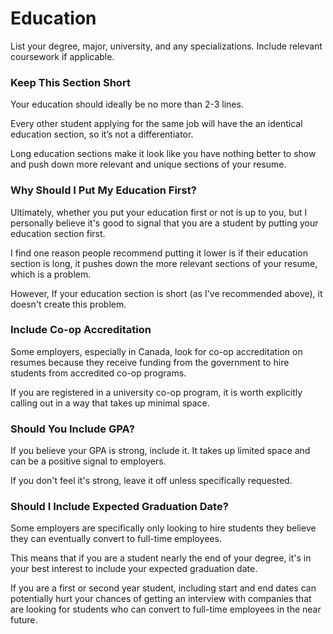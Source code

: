 # Education

List your degree, major, university, and any specializations. Include relevant coursework if applicable.

### Keep This Section Short

Your education should ideally be no more than 2-3 lines.

Every other student applying for the same job will have the an identical education section, so it’s not a differentiator.

Long education sections make it look like you have nothing better to show and push down more relevant and unique sections of your resume.

### Why Should I Put My Education First?

Ultimately, whether you put your education first or not is up to you, but I personally believe it's good to signal that you are a student by putting your education section first.

I find one reason people recommend putting it lower is if their education section is long, it pushes down the more relevant sections of your resume, which is a problem.

However, If your education section is short (as I've recommended above), it doesn't create this problem.

### Include Co-op Accreditation

Some employers, especially in Canada, look for co-op accreditation on resumes because they receive funding from the government to hire students from accredited co-op programs.

If you are registered in a university co-op program, it is worth explicitly calling out in a way that takes up minimal space.

### Should You Include GPA?

If you believe your GPA is strong, include it. It takes up limited space and can be a positive signal to employers.

If you don't feel it's strong, leave it off unless specifically requested.

### Should I Include Expected Graduation Date?

Some employers are specifically only looking to hire students they believe they can eventually convert to full-time employees.

This means that if you are a student nearly the end of your degree, it's in your best interest to include your expected graduation date.

If you are a first or second year student, including start and end dates can potentially hurt your chances of getting an interview with companies that are looking for students who can convert to full-time employees in the near future.

